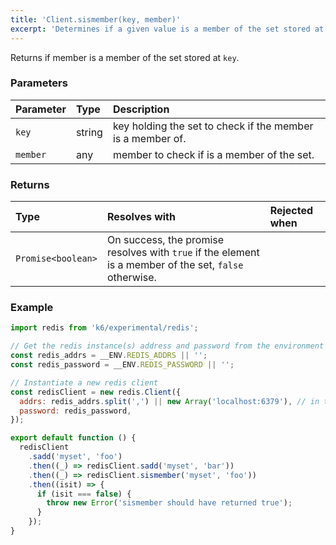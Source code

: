 ```yaml
---
title: 'Client.sismember(key, member)'
excerpt: 'Determines if a given value is a member of the set stored at `key`.'
---
```


Returns if member is a member of the set stored at `key`.

### Parameters

| Parameter | Type   | Description                                                |
| :-------- | :----- | :--------------------------------------------------------- |
| `key`     | string | key holding the set to check if the member is a member of. |
| `member`  | any    | member to check if is a member of the set.                 |


### Returns

| Type               | Resolves with                                                                                                     | Rejected when |
| :----------------- | :------------------------------------------------------------------------------------------------------------- | :------- |
| `Promise<boolean>` | On success, the promise resolves with `true` if the element is a member of the set, `false` otherwise. |          |

### Example

<CodeGroup labels={[]}>

```javascript
import redis from 'k6/experimental/redis';

// Get the redis instance(s) address and password from the environment
const redis_addrs = __ENV.REDIS_ADDRS || '';
const redis_password = __ENV.REDIS_PASSWORD || '';

// Instantiate a new redis client
const redisClient = new redis.Client({
  addrs: redis_addrs.split(',') || new Array('localhost:6379'), // in the form of 'host:port', separated by commas
  password: redis_password,
});

export default function () {
  redisClient
    .sadd('myset', 'foo')
    .then((_) => redisClient.sadd('myset', 'bar'))
    .then((_) => redisClient.sismember('myset', 'foo'))
    .then((isit) => {
      if (isit === false) {
        throw new Error('sismember should have returned true');
      }
    });
}
```

</CodeGroup>